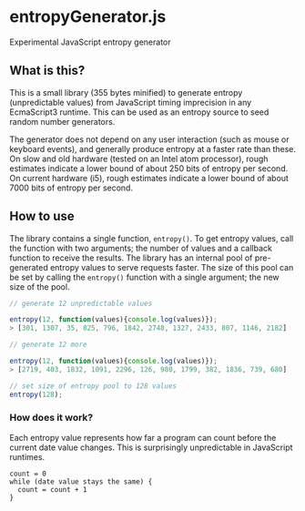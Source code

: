 # entropyGenerator.js
Experimental JavaScript entropy generator

## What is this?

This is a small library (355 bytes minified) to generate entropy (unpredictable values) from JavaScript timing imprecision in any EcmaScript3 runtime. This can be used as an entropy source to seed random number generators.

The generator does not depend on any user interaction (such as mouse or keyboard events), and generally produce entropy at a faster rate than these. On slow and old hardware (tested on an Intel atom processor), rough estimates indicate a lower bound of about 250 bits of entropy per second. On current hardware (i5), rough estimates indicate a lower bound of about 7000 bits of entropy per second.

## How to use

The library contains a single function, `entropy()`. To get entropy values, call the function with two arguments; the number of values and a callback function to receive the results. The library has an internal pool of pre-generated entropy values to serve requests faster. The size of this pool can be set by calling the `entropy()` function with a single argument; the new size of the pool.

```javascript
// generate 12 unpredictable values

entropy(12, function(values){console.log(values)});
> [301, 1307, 35, 825, 796, 1842, 2748, 1327, 2433, 807, 1146, 2182]

// generate 12 more

entropy(12, function(values){console.log(values)});
> [2719, 403, 1832, 1091, 2296, 126, 980, 1799, 382, 1836, 739, 680]

// set size of entropy pool to 128 values
entropy(128);
```

### How does it work?

Each entropy value represents how far a program can count before the current date value changes. This is surprisingly unpredictable in JavaScript runtimes.

```
count = 0
while (date value stays the same) {
  count = count + 1
}
```
